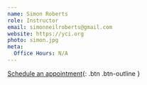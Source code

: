 ```yaml
---
name: Simon Roberts
role: Instructor
email: simonneilroberts@gmail.com
website: https://yci.org
photo: simon.jpg
meta:
  Office Hours: N/A
---
```


[Schedule an appointment](#){: .btn .btn-outline }
